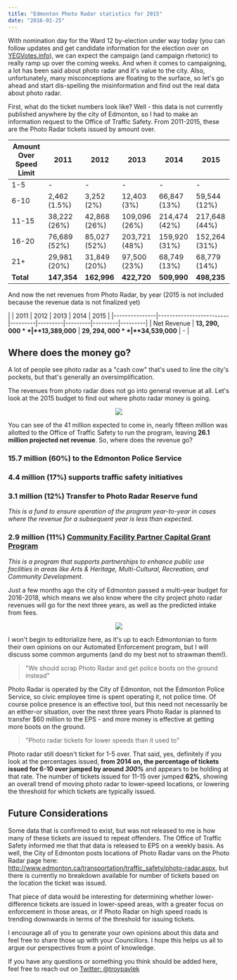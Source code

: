 ```yaml
---
title: "Edmonton Photo Radar statistics for 2015"
date: "2016-01-25"
---
```


With nomination day for the Ward 12 by-election under way today (you can follow updates and get candidate information for the 
election over on [YEGVotes.info](https://yegvotes.info/elections/ward12)), we can expect the campaign (and campaign rhetoric)
to really ramp up over the coming weeks. And when it comes to campaigning, a lot has been said about photo radar and it's
value to the city. Also, unfortunately, many misconceptions are floating to the surface, so let's go ahead and start dis-spelling
the misinformation and find out the real data about photo radar.

First, what do the ticket numbers look like? Well - this data is not currently published anywhere by the city of Edmonton, so I had to
make an information request to the Office of Traffic Safety. From 2011-2015, these are the Photo Radar tickets issued by amount over.

| Amount Over Speed Limit | 2011    | 2012    | 2013    | 2014    | 2015    |
|-------------------------|---------|---------|---------|---------|---------|
| 1-5                     | -       | -       | -       | -       | -       |
| 6-10                    | 2,462 (1.5%)  | 3,252 (2%)  | 12,403 (3%) | 66,847 (13%) | 59,544 (12%) |
| 11-15                   | 38,222 (26%) | 42,868 (26%) | 109,096 (26%) | 214,474 (42%) | 217,648 (44%) |
| 16-20                   | 76,689 (52%) | 85,027 (52%) | 203,721 (48%) | 159,920 (31%) | 152,264 (31%) |
| 21+                     | 29,981 (20%) | 31,849 (20%) | 97,500 (23%) | 68,749 (13%)  | 68,779  (14%) |
| **Total**               | **147,354** | **162,996** | **422,720** | **509,990** | **498,235** |

And now the net revenues from Photo Radar, by year (2015 is not included because the revenue data is not finalized yet)

|               | 2011    | 2012    | 2013    | 2014    | 2015    |
|---------------|-------------------------|---------|---------|---------|---------|---------|
| Net Revenue | **$13,290,000**       | **$13,389,000**       | **$29,294,000**       | **$34,539,000**       | -       |

Where does the money go?
-------------------------

A lot of people see photo radar as a "cash cow" that's used to line the city's pockets, but that's generally an oversimplification.

The revenues from photo radar does not go into general revenue at all. Let's look at the 2015 budget to find out where
photo radar money is going.

<div style="text-align:center;">
    <img src="/img/posts/2016-01-25-edmonton-photo-radar-2015-stats/2015-budget.png" style="text-align:center; margin:0 auto;"/>
</div>

You can see of the 41 million expected to come in, nearly fifteen million was allotted to the Office of Traffic Safety to run the program,
leaving **26.1 million projected net revenue**. So, where does the revenue go?

### 15.7 million (60%) to the Edmonton Police Service

### 4.4 million (17%) supports traffic safety initiatives

### 3.1 million (12%) Transfer to Photo Radar Reserve fund
*This is a fund to ensure operation of the program year-to-year in cases where the revenue for a subsequent year is less than expected*.

### 2.9 million (11%) [Community Facility Partner Capital Grant Program](http://www.edmonton.ca/programs_services/funding_grants/community-facility-partner-capital-grants.aspx)
*This is a program that supports partnerships to enhance public use facilities in areas like Arts & Heritage, Multi-Cultural, Recreation, and Community Development.*

Just a few months ago the city of Edmonton passed a multi-year budget for 2016-2018, which means we also know where
the city project photo radar revenues will go for the next three years, as well as the predicted intake from fees.

<div style="text-align:center;">
    <img src="/img/posts/2016-01-25-edmonton-photo-radar-2015-stats/2016-2018-budget.png" style="text-align:center; margin:0 auto;"/>
</div>

I won't begin to editorialize here, as it's up to each Edmontonian to form their own opinions on our Automated Enforcement program,
but I will discuss some common arguments (and do my best not to strawman them!).

> "We should scrap Photo Radar and get police boots on the ground instead"

Photo Radar is operated by the City of Edmonton, not the Edmonton Police Service, so civic employee time is spent operating it,
not police time. Of course police presence is an effective tool, but this need not necessarily be an either-or situation,
over the next three years Photo Radar is planned to transfer $60 million to the EPS - and more money is effective at getting
more boots on the ground.

> "Photo radar tickets for lower speeds than it used to"

Photo radar still doesn't ticket for 1-5 over. That said, yes, definitely if you look at the percentages issued, **from 2014 on, the percentage of tickets issued for
6-10 over jumped by around *300%*** and appears to be holding at that rate. The number of tickets issued for 11-15 over jumped **62%**, showing an overall trend of
moving photo radar to lower-speed locations, or lowering the threshold for which tickets are typically issued.

Future Considerations
----------------------

Some data that is confirmed to exist, but was not released to me is how many of these tickets are issued to repeat offenders.
The Office of Traffic Safety informed me that that data is released to EPS on a weekly basis. As well, the City of Edmonton posts
locations of Photo Radar vans on the Photo Radar page here: http://www.edmonton.ca/transportation/traffic_safety/photo-radar.aspx, but
there is currently no breakdown available for number of tickets based on the location the ticket was issued.

That piece of data would be interesting for determining whether lower-difference tickets are issued in lower-speed areas, with a greater
focus on enforcement in those areas, or if Photo Radar on high speed roads is trending downwards in terms of the threshold
for issuing tickets.

I encourage all of you to generate your own opinions about this data and feel free to share those up with your Councillors.
I hope this helps us all to argue our perspectives from a point of knowledge.

If you have any questions or something you think should be added here, feel free to reach out on [Twitter: @troypavlek](https://twitter.com/troypavlek)
